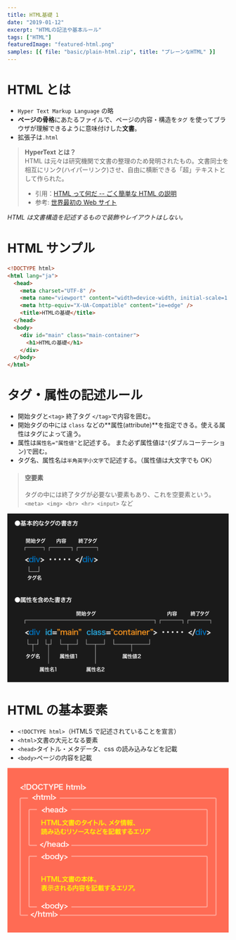 ```yaml
---
title: HTML基礎 1
date: "2019-01-12"
excerpt: "HTMLの記法や基本ルール"
tags: ["HTML"]
featuredImage: "featured-html.png"
samples: [{ file: "basic/plain-html.zip", title: "プレーンなHTML" }]
---
```


# HTML とは

- `Hyper Text Markup Language` の略
- **ページの骨格**にあたるファイルで、ページの内容・構造を`タグ` を使ってブラウザが理解できるように意味付けした**文書**。
- 拡張子は`.html`

> **HyperText とは？**  
> HTML は元々は研究機関で文書の整理のため発明されたもの。文書同士を相互にリンク(ハイパーリンク)させ、自由に横断できる「超」テキストとして作られた。
>
> - 引用：[HTML って何だ -- ごく簡単な HTML の説明](https://www.kanzaki.com/docs/html/htminfo10.html)
> - 参考: [世界最初の Web サイト](http://info.cern.ch/hypertext/WWW/TheProject.html)

_HTML は文書構造を記述するもので装飾やレイアウトはしない。_

# HTML サンプル

```html
<!DOCTYPE html>
<html lang="ja">
  <head>
    <meta charset="UTF-8" />
    <meta name="viewport" content="width=device-width, initial-scale=1.0" />
    <meta http-equiv="X-UA-Compatible" content="ie=edge" />
    <title>HTMLの基礎</title>
  </head>
  <body>
    <div id="main" class="main-container">
      <h1>HTMLの基礎</h1>
    </div>
  </body>
</html>
```

# タグ・属性の記述ルール

- 開始タグと`<tag>` 終了タグ `</tag>`で内容を囲む。
- 開始タグの中には `class` などの**属性(attribute)**を指定できる。使える属性はタグによって違う。
- 属性は`属性名="属性値"`と記述する。
  また必ず属性値は`"`(ダブルコーテーション)で囲む。
- タグ名、属性名は`半角英字小文字`で記述する。（属性値は大文字でも OK）

> #### 空要素
>
> タグの中には終了タグが必要ない要素もあり、これを空要素という。  
> `<meta> <img> <br> <hr> <input>` など

![HTML記述のルール](./fig_h_01_01-1.png)

# HTML の基本要素

- `<!DOCTYPE html>`（HTML5 で記述されていることを宣言）
- `<html>`文書の大元となる要素
- `<head>`タイトル・メタデータ、css の読み込みなどを記載
- `<body>`ページの内容を記載

![タグのルール](./fig_h_01_01.png)
